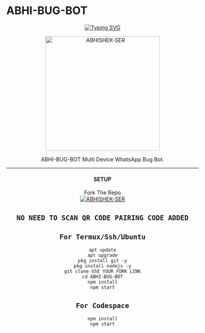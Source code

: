    # ABHI-BUG-BOT
<div align="center">
<a href="https://git.io/typing-svg"><img src="https://readme-typing-svg.demolab.com?font=Ribeye&size=50&pause=1000&color=F710B1&center=true&width=910&height=100&lines=I'M+ABHI--BUG-BOT;Multi+Divice+Whatsapp+Bug+Bot;Coded+By+ABHISHEK SURESH" alt="Typing SVG" /></a>
  
<p align="center">  
  <a href="https://youtube.com/@comedymelodych8468">
    <img alt=ABHISHEK-SER height="300" src="https://i.ibb.co/7bPPRQ0/4bf4b7e0b042.jpg">
   
</a> 
    
</p>
<p align="center">
<a 

####  
ABHI-BUG-BOT Multi Device WhatsApp Bug Bot.

***

#### SETUP

 Fork The Repo
    <br>
<a href="https://github.com/AbhishekSuresh2/ABHI-BUG-BOT/fork"><img title="ABHISHEK-SER" src="https://img.shields.io/badge/FORK Bot-BOT?color=black&style=for-the-badge&logo=stackshare"></a>

## `NO NEED TO SCAN QR CODE PAIRING CODE ADDED`

## `For Termux/Ssh/Ubuntu`
```
apt update
apt upgrade
pkg install git -y
pkg install nodejs -y
git clone USE YOUR FORK LINK
cd ABHI-BUG-BOT
npm install
npm start

```
## `For Codespace`
```
npm install
npm start

```

